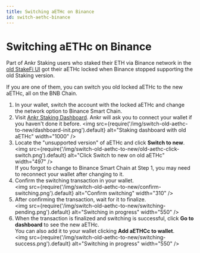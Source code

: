 ```yaml
---
title: Switching aETHc on Binance
id: switch-aethc-binance
---
```


# Switching aETHc on Binance

Part of Ankr Staking users who staked their ETH via Binance network in the [old StakeFi UI](https://stakefi.ankr.com/liquid-staking/ETH) got their aETHc locked when Binance stopped supporting the old Staking version.

If you are one of them, you can switch you old locked aETHc to the new aETHc, all on the BNB Chain.

1. In your wallet, switch the account with the locked aETHc and change the network option to Binance Smart Chain. 
2. Visit [Ankr Staking Dashboard](https://www.ankr.com/staking/dashboard/). Ankr will ask you to connect your wallet if you haven't done it before. 
    <img src={require('/img/switch-old-aethc-to-new/dashboard-init.png').default} alt="Staking dashboard with old aETHc" width="1000" />
3. Locate the "unsupported version" of aETHc and click **Switch to new**. <br />
   <img src={require('/img/switch-old-aethc-to-new/old-aethc-click-switch.png').default} alt="Click Switch to new on old aETHc" width="497" /><br />
   If you forgot to change to Binance Smart Chain at Step 1, you may need to reconnect your wallet after changing to it.
4. Confirm the switching transaction in your wallet. <br />
   <img src={require('/img/switch-old-aethc-to-new/confirm-switching.png').default} alt="Confirm switching" width="310" />
5. After confirming the transaction, wait for it to finalize. <br />
   <img src={require('/img/switch-old-aethc-to-new/switching-pending.png').default} alt="Switching in progress" width="550" />
6. When the transaction is finalized and switching is successful, click **Go to dashboard** to see the new aETHc. <br />
   You can also  add it to your wallet clicking **Add aETHCc to wallet**. <br />
   <img src={require('/img/switch-old-aethc-to-new/switching-success.png').default} alt="Switching in progress" width="550" />

